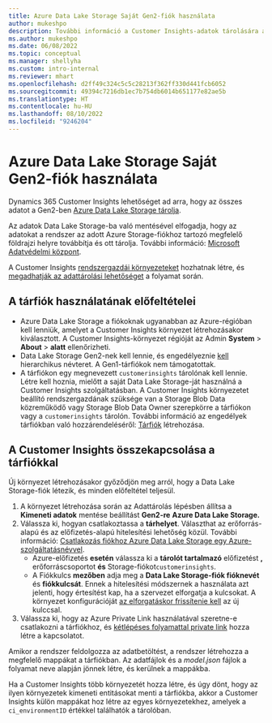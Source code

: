 ```yaml
---
title: Azure Data Lake Storage Saját Gen2-fiók használata
author: mukeshpo
description: További információ a Customer Insights-adatok tárolására a saját Azure Data Lake Storage fiók használatára vonatkozó követelményekről.
ms.author: mukeshpo
ms.date: 06/08/2022
ms.topic: conceptual
ms.manager: shellyha
ms.custom: intro-internal
ms.reviewer: mhart
ms.openlocfilehash: d2ff49c324c5c5c28213f362ff330d441fcb6052
ms.sourcegitcommit: 49394c7216db1ec7b754db6014b651177e82ae5b
ms.translationtype: HT
ms.contentlocale: hu-HU
ms.lasthandoff: 08/10/2022
ms.locfileid: "9246204"
---
```

# <a name="use-your-own-azure-data-lake-storage-gen2-account"></a>Azure Data Lake Storage Saját Gen2-fiók használata

Dynamics 365 Customer Insights lehetőséget ad arra, hogy az összes adatot a Gen2-ben [Azure Data Lake Storage tárolja](/azure/storage/blobs/data-lake-storage-introduction).

Az adatok Data Lake Storage-ba való mentésével elfogadja, hogy az adatokat a rendszer az adott Azure Storage-fiókhoz tartozó megfelelő földrajzi helyre továbbítja és ott tárolja. További információ: [Microsoft Adatvédelmi központ](https://www.microsoft.com/trust-center).

A Customer Insights [rendszergazdái környezeteket](create-environment.md) hozhatnak létre, és [megadhatják az adattárolási lehetőséget](create-environment.md#step-2-configure-data-storage) a folyamat során.

## <a name="prerequisites-to-use-your-storage-account"></a>A tárfiók használatának előfeltételei

- Azure Data Lake Storage a fiókoknak ugyanabban az Azure-régióban kell lenniük, amelyet a Customer Insights környezet létrehozásakor kiválasztott. A Customer Insights-környezet régióját az Admin **System** > **About** > **alatt** ellenőrizheti.
- Data Lake Storage Gen2-nek kell lennie, és engedélyeznie [kell](/azure/storage/blobs/create-data-lake-storage-account) hierarchikus névteret. A Gen1-tárfiókok nem támogatottak.
- A tárfiókon egy megnevezett `customerinsights` tárolónak kell lennie. Létre kell hoznia, mielőtt a saját Data Lake Storage-ját használná a Customer Insights szolgáltatásban. A Customer Insights környezetet beállító rendszergazdának szüksége van a Storage Blob Data közreműködő vagy Storage Blob Data Owner szerepkörre a tárfiókon vagy a `customerinsights` tárolón. További információ az engedélyek tárfiókban való hozzárendeléséről: [Tárfiók](/azure/storage/common/storage-account-create?toc=%2Fazure%2Fstorage%2Fblobs%2Ftoc.json&tabs=azure-portal) létrehozása.

## <a name="connect-customer-insights-with-your-storage-account"></a>A Customer Insights összekapcsolása a tárfiókkal

Új környezet létrehozásakor győződjön meg arról, hogy a Data Lake Storage-fiók létezik, és minden előfeltétel teljesül.

1. A környezet létrehozása során az Adattárolás lépésben állítsa a **Kimeneti adatok** mentése beállítást **Gen2-re** **Azure Data Lake Storage.**
1. Válassza ki, hogyan csatlakoztassa a **tárhelyet**. Választhat az erőforrás-alapú és az előfizetés-alapú hitelesítési lehetőség közül. További információ: [Csatlakozás fiókhoz Azure Data Lake Storage egy Azure-szolgáltatásnévvel](connect-service-principal.md).
   - Azure-előfizetés **esetén** válassza ki a **tárolót tartalmazó** előfizetést **,** erőforráscsoportot **és** Storage-fiókot`customerinsights`.
   - A Fiókkulcs **mezőben** adja meg a **Data Lake Storage-fiók fióknevét** és **fiókkulcsát**. Ennek a hitelesítési módszernek a használata azt jelenti, hogy értesítést kap, ha a szervezet elforgatja a kulcsokat. A környezet konfigurációját [az elforgatáskor frissítenie kell](manage-environments.md#edit-an-existing-environment) az új kulccsal.
1. Válassza ki, hogy az Azure Private Link használatával szeretne-e csatlakozni a tárfiókhoz, és [kétlépéses folyamattal private link](security-overview.md#set-up-an-azure-private-link) hozza létre a kapcsolatot.

Amikor a rendszer feldolgozza az adatbetöltést, a rendszer létrehozza a megfelelő mappákat a tárfiókban. Az adatfájlok és a *model.json* fájlok a folyamat neve alapján jönnek létre, és kerülnek a mappákba.

Ha a Customer Insights több környezetét hozza létre, és úgy dönt, hogy az ilyen környezetek kimeneti entitásokat menti a tárfiókba, akkor a Customer Insights külön mappákat hoz létre az egyes környezetekhez, amelyek a `ci_environmentID` értékkel találhatók a tárolóban.
